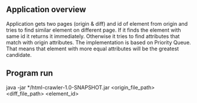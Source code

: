 ## Application overview

Application gets two pages (origin & diff) and id of element from origin and tries to find similar element on different page.
If it finds the element with same id it returns it immediately. Otherwise it tries to find attributes that match with origin attributes.
The implementation is based on Priority Queue. That means that element with more equal attributes will be the greatest candidate.

## Program run

java -jar */html-crawler-1.0-SNAPSHOT.jar <origin_file_path> <diff_file_path> <element_id>